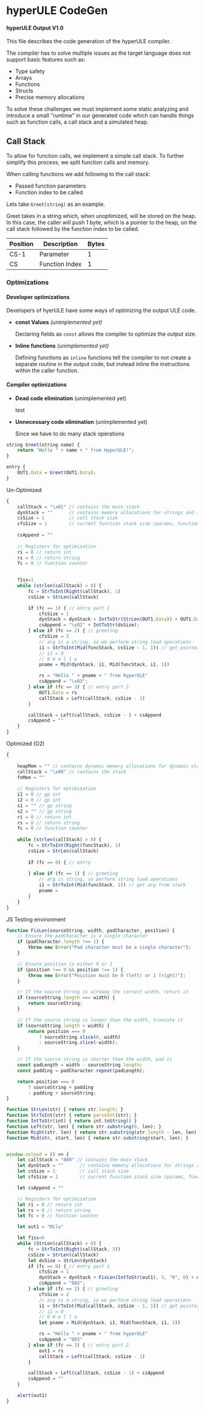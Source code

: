 # hyperULE CodeGen

#### hyperULE Output V1.0

This file describes the code generation of the hyperULE compiler.

The compiler has to solve multiple issues as the target language does not support basic features such as:

- Type safety
- Arrays
- Functions
- Structs
- Precise memory allocations

To solve these challenges we must implement some static analyzing and introduce a small "runtime" in our generated
code which can handle things such as function calls, a call stack and a simulated heap.

## Call Stack

To allow for function calls, we implement a simple call stack. To further simplify this process, we split function
calls and memory.

When calling functions we add following to the call stack:

- Passed function parameters
- Function index to be called

Lets take `Greet(string)` as an example.

Greet takes in a string which, when unoptimized, will be stored on the heap.
In this case, the caller will push 1 byte, which is a pointer to the heap, on the call stack followed by the function
index to be called.

| Position | Description    | Bytes |
|----------|----------------|-------|
| CS-1     | Parameter      | 1     |
| CS       | Function Index | 1     |

### Optimizations

#### Developer optimizations

Developers of hyerULE have some ways of optimizing the output ULE code. 

- **const Values** *(unimplemented yet)*
  
  Declaring fields as `const` allows the compiler to optimize the output size.

- **Inline functions** *(unimplemented yet)*

  Defining functions as `inline` functions tell the compiler to not create a separate routine in the output code, but
  instead inline the instructions within the caller function.

#### Compiler optimizations

- **Dead code elimination** (unimplemented yet)

  test

- **Unnecessary code elimination** (unimplemented yet)

  Since we have to do many stack operations

```js
string Greet(string name) {
    return "Hello " + name + " from HyperULE!";
}

entry {
    OUT1.Data = Greet(OUT1.Data);
}
```

Un-Optimized
```js
{
    callStack = "\x01" // contains the main stack
    dynStack = ""      // contains memory allocations for strings and arrays
    csSize = 1         // call stack size
    cfsSize = 1        // current function stack size (params, function pointer, local vars)
    
    csAppend = ""
    
    // Registers for optimization
    ri = 0 // return int
    rs = 0 // return string
    fc = 0 // function counter

    
    f1ss=1
    while (strlen(callStack) > 0) {
        fc = StrToInt(Right(callStack), 1)
        csSize = StrLen(callStack)

        if (fc == 1) { // entry part 1
            cfsSize = 1
            dynStack = dynStack + IntToStr(StrLen(OUT1.Data)) + OUT1.Data
            csAppend = "\x02" + IntToStr(dsSize);
        } else if (fc == 2) { // greeting
            cfsSize = 2
            // arg is a string, so we perform string load operations
            i1 = StrToInt(Mid(funcStack, csSize - 1, 1)) // get pointer to length of name on heap
            // i1 = 0
            // 0 H e l l o
            pname = Mid(dynStack, i1, Mid(funcStack, i1, 1))

            rs = "Hello " + pname + " from hyperULE"
            csAppend = "\x03";
        } else if (fc == 3) { // entry part 2
            OUT1.Data = rs
            callStack = Left(callStack, csSize - 1)
        }

        callStack = Left(callStack, csSize - ) + csAppend
        csAppend = ""
    }
}
```

Optimized (O2)
```js
{
    
    heapMem = "" // contains dynamic memory allocations for dynamic strings and arrays
    callStack = "\x00" // contains the stack
    fnMem = ""
    
    // Registers for optimization
    i1 = 0 // gp int
    i2 = 0 // gp int
    s1 = "" // gp string
    s2 = "" // gp string
    ri = 0 // return int
    rs = 0 // return string
    fc = 0 // function counter
    
    while (strlen(callStack) > 0) {
        fc = StrToInt(Right(funcStack), 1)
        csSize = StrLen(callStack)
        
        if (fc == 0) { // entry
            
        } else if (fc == 1) { // greeting
            // arg is string, so perform string load operations
            i1 = StrToInt(Mid(funcStack, 1)) // get arg from stack
            pname = 
        }
    }
}
```

JS Testing environment

```js
function FixLen(sourceString, width, padCharacter, position) {
    // Ensure the padCharacter is a single character
    if (padCharacter.length !== 1) {
        throw new Error("Pad character must be a single character");
    }

    // Ensure position is either 0 or 1
    if (position !== 0 && position !== 1) {
        throw new Error("Position must be 0 (left) or 1 (right)");
    }

    // If the source string is already the correct width, return it
    if (sourceString.length === width) {
        return sourceString;
    }

    // If the source string is longer than the width, truncate it
    if (sourceString.length > width) {
        return position === 0
            ? sourceString.slice(0, width)
            : sourceString.slice(-width);
    }

    // If the source string is shorter than the width, pad it
    const padLength = width - sourceString.length;
    const padding = padCharacter.repeat(padLength);

    return position === 0
        ? sourceString + padding
        : padding + sourceString;
}

function StrLen(str) { return str.length; }
function StrToInt(str) { return parseInt(str); }
function IntToStr(int) { return int.toString() }
function Left(str, len) { return str.substring(0, len); }
function Right(str, len) { return str.substring(str.length - len, len); }
function Mid(str, start, len) { return str.substring(start, len); }


window.onload = () => {
    let callStack = "000" // contains the main stack
    let dynStack = ""      // contains memory allocations for strings and arrays
    let csSize = 1         // call stack size
    let cfsSize = 1        // current function stack size (params, function pointer, local vars)

    let csAppend = ""

    // Registers for optimization
    let ri = 0 // return int
    let rs = 0 // return string
    let fc = 0 // function counter

    let out1 = "Milu"

    let f1ss=0
    while (StrLen(callStack) > 0) {
        fc = StrToInt(Right(callStack, 3))
        csSize = StrLen(callStack)
        let dsSize = StrLen(dynStack)
        if (fc == 0) { // entry part 1
            cfsSize = 1
            dynStack = dynStack + FixLen(IntToStr(out1), 3, "0", 0) + out1
            csAppend = "002";
        } else if (fc == 2) { // greeting
            cfsSize = 2
            // arg is a string, so we perform string load operations
            i1 = StrToInt(Mid(callStack, csSize - 1, 1)) // get pointer to length of name on heap
            // i1 = 0
            // 0 H e l l o
            let pname = Mid(dynStack, i1, Mid(funcStack, i1, 1))

            rs = "Hello " + pname + " from hyperULE"
            csAppend = "003"
        } else if (fc == 3) { // entry part 2
            out1 = rs
            callStack = Left(callStack, csSize - 1)
        }

        callStack = Left(callStack, csSize - 1) + csAppend
        csAppend = ""
    }

    alert(out1)
}
```